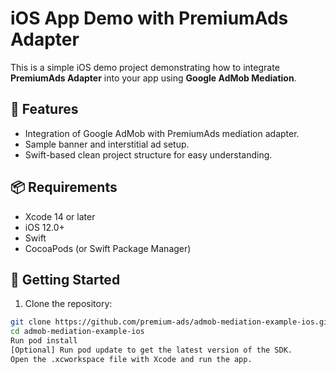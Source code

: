 # iOS App Demo with PremiumAds Adapter

This is a simple iOS demo project demonstrating how to integrate **PremiumAds Adapter** into your app using **Google AdMob Mediation**.

## 🚀 Features

- Integration of Google AdMob with PremiumAds mediation adapter.
- Sample banner and interstitial ad setup.
- Swift-based clean project structure for easy understanding.

## 📦 Requirements

- Xcode 14 or later
- iOS 12.0+
- Swift
- CocoaPods (or Swift Package Manager)

## 📲 Getting Started

1. Clone the repository:

```bash
git clone https://github.com/premium-ads/admob-mediation-example-ios.git
cd admob-mediation-example-ios
Run pod install
[Optional] Run pod update to get the latest version of the SDK.
Open the .xcworkspace file with Xcode and run the app.
